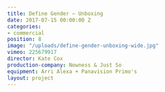 ```yaml
---
title: Define Gender — Unboxing
date: 2017-07-15 00:00:00 Z
categories:
- commercial
position: 8
image: "/uploads/define-gender-unboxing-wide.jpg"
vimeo: 225679917
director: Kate Cox
production-company: Nowness & Just So
equipment: Arri Alexa + Panavision Primo's
layout: project
---
```


